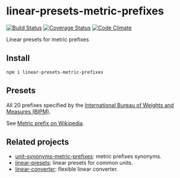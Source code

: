 # linear-presets-metric-prefixes

[![Build Status](https://travis-ci.org/javiercejudo/linear-presets-metric-prefixes.svg)](https://travis-ci.org/javiercejudo/linear-presets-metric-prefixes)
[![Coverage Status](https://coveralls.io/repos/javiercejudo/linear-presets-metric-prefixes/badge.svg?branch=master)](https://coveralls.io/r/javiercejudo/linear-presets-metric-prefixes?branch=master)
[![Code Climate](https://codeclimate.com/github/javiercejudo/linear-presets-metric-prefixes/badges/gpa.svg)](https://codeclimate.com/github/javiercejudo/linear-presets-metric-prefixes)

Linear presets for metric prefixes

## Install

    npm i linear-presets-metric-prefixes

## Presets

All 20 prefixes specified by the [International Bureau of Weights and Measures (BIPM)](https://en.wikipedia.org/wiki/International_Bureau_of_Weights_and_Measures).

See [Metric prefix on Wikipedia](https://en.wikipedia.org/wiki/Metric_prefix).

## Related projects

- [unit-synonyms-metric-prefixes](https://github.com/javiercejudo/unit-synonyms-metric-prefixes): metric prefixes synonyms.
- [linear-presets](https://github.com/javiercejudo/linear-presets): linear presets for common units.
- [linear-converter](https://github.com/javiercejudo/linear-converter): flexible linear converter.

